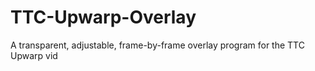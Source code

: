 # TTC-Upwarp-Overlay
A transparent, adjustable, frame-by-frame overlay program for the TTC Upwarp vid
